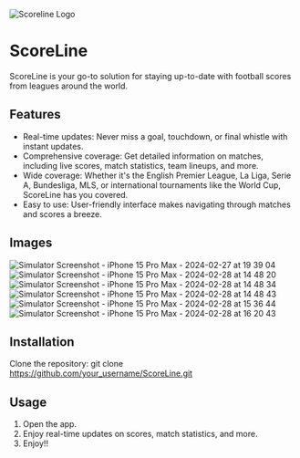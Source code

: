 ![Scoreline Logo](https://github.com/Omgandhi18/ScoreLine/assets/81526761/0d9ae67a-656b-4a1a-86e7-5090556539bb)
# ScoreLine

ScoreLine is your go-to solution for staying up-to-date with football scores from leagues around the world.

## Features

- Real-time updates: Never miss a goal, touchdown, or final whistle with instant updates.
- Comprehensive coverage: Get detailed information on matches, including live scores, match statistics, team lineups, and more.
- Wide coverage: Whether it's the English Premier League, La Liga, Serie A, Bundesliga, MLS, or international tournaments like the World Cup, ScoreLine has you covered.
- Easy to use: User-friendly interface makes navigating through matches and scores a breeze.
## Images
![Simulator Screenshot - iPhone 15 Pro Max - 2024-02-27 at 19 39 04](https://github.com/Omgandhi18/ScoreLine/assets/81526761/a2f57940-1806-4cd3-917c-2138d6f8abee)
![Simulator Screenshot - iPhone 15 Pro Max - 2024-02-28 at 14 48 20](https://github.com/Omgandhi18/ScoreLine/assets/81526761/8117b4fc-8578-4324-94fb-ba497db723b4)
![Simulator Screenshot - iPhone 15 Pro Max - 2024-02-28 at 14 48 34](https://github.com/Omgandhi18/ScoreLine/assets/81526761/8be31002-1867-40bb-a980-787d8ac3991f)
![Simulator Screenshot - iPhone 15 Pro Max - 2024-02-28 at 14 48 43](https://github.com/Omgandhi18/ScoreLine/assets/81526761/c3ad216a-7bca-4781-b897-893a9c6e703b)
![Simulator Screenshot - iPhone 15 Pro Max - 2024-02-28 at 15 36 44](https://github.com/Omgandhi18/ScoreLine/assets/81526761/3ecee61f-e4fd-4d93-9808-4a05870a5c09)
![Simulator Screenshot - iPhone 15 Pro Max - 2024-02-28 at 16 20 43](https://github.com/Omgandhi18/ScoreLine/assets/81526761/9f335dfe-16fe-43f1-8933-ec1abfedd49e)

## Installation

Clone the repository:
git clone https://github.com/your_username/ScoreLine.git

## Usage
1. Open the app.
2.  Enjoy real-time updates on scores, match statistics, and more.
3.  Enjoy!!
